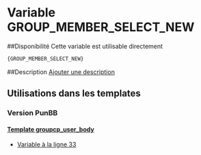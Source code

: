 # Variable GROUP_MEMBER_SELECT_NEW

##Disponibilité
Cette variable est utilisable directement

```html
{GROUP_MEMBER_SELECT_NEW}
```

##Description
[Ajouter une description](https://fa-tvars.appspot.com/var/GROUP_MEMBER_SELECT_NEW)

## Utilisations dans les templates

### Version PunBB

#### [Template groupcp_user_body](punbb/groupcp_user_body.md#readme)
* [Variable &agrave; la ligne 33](../punbb/groupcp_user_body.tpl#L33)